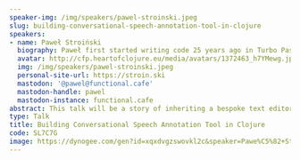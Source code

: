 ```yaml
---
speaker-img: /img/speakers/pawel-stroinski.jpeg
slug: building-conversational-speech-annotation-tool-in-clojure
speakers:
- name: Paweł Stroiński
  biography: Paweł first started writing code 25 years ago in Turbo Pascal. He's programmed professionally using Delphi, XSLT, VB.NET, C#, JavaScript, TypeScript, and Clojure. Has experience on the entrepreneurial side and passion for music. A proud father of a six years old.
  avatar: http://cfp.heartofclojure.eu/media/avatars/1372463_h7YMewg.jpeg
  img: /img/speakers/pawel-stroinski.jpeg
  personal-site-url: https://stroin.ski
  mastodon: '@pawel@functional.cafe'
  mastodon-handle: pawel
  mastodon-instance: functional.cafe
abstract: This talk will be a story of inheriting a bespoke text editor with annotation features written in ClojureScript and turning it into a number of things. It will include horror stories of debugging in-house Specter macros running in browser as well as calming stories of how nice it is to work in a code with a good test coverage even if it is difficult to approach, or how enjoyable it is to create interactive audio annotation tooling in ClojureScript.
type: Talk
title: Building Conversational Speech Annotation Tool in Clojure
code: SL7C7G
image: https://dynogee.com/gen?id=xqxdvgzswovkl2c&speaker=Pawe%C5%82+Stroi%C5%84ski&title=Building+Conversational+Speech+Annotation+Tool+in+Clojure&type=Talk&img=https%3A//2024.heartofclojure.eu/img/speakers/pawel-stroinski.jpeg%3Fv%3D1721225782292
---
```

